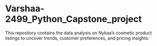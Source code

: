 # Varshaa-2499_Python_Capstone_project
This repository contains the data analysis on Nykaa’s cosmetic product listings to uncover trends, customer preferences, and pricing insights.
